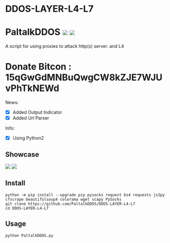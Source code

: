 # DDOS-LAYER-L4-L7
# PaltalkDDOS ![](https://img.shields.io/badge/Version-3.6-brightgreen.svg) ![](https://img.shields.io/badge/license-GPLv2-blue.svg)
 A script for using proxies to attack http(s) server. and L4

# Donate Bitcon : 15qGwGdMNBuQwgCW8kZJE7WJUvPhTkNEWd
 
 News:
- [x] Added Output Indicator
- [x] Added Url Parser

 Info:
- [x] Using Python2

## Showcase
![](https://i0.wp.com/s1.uphinh.org/2020/12/29/asdasdasdasdasd.png)
![](https://i0.wp.com/s1.uphinh.org/2020/12/29/tttttttt.png)

## Install

    python -m pip install --upgrade pip pysocks request bs4 requests js2py cfscrape beautifulsoup4 colorama wget scapy PySocks
    git clone https://github.com/PaltalkDDOS/DDOS-LAYER-L4-L7
    cd DDOS-LAYER-L4-L7

## Usage

    python PaltalkDDOS.py

